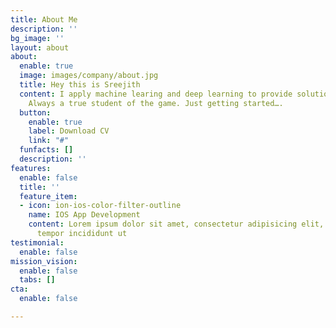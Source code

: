 ```yaml
---
title: About Me
description: ''
bg_image: ''
layout: about
about:
  enable: true
  image: images/company/about.jpg
  title: Hey this is Sreejith
  content: I apply machine learing and deep learning to provide solutions for clients.
    Always a true student of the game. Just getting started….
  button:
    enable: true
    label: Download CV
    link: "#"
  funfacts: []
  description: ''
features:
  enable: false
  title: ''
  feature_item:
  - icon: ion-ios-color-filter-outline
    name: IOS App Development
    content: Lorem ipsum dolor sit amet, consectetur adipisicing elit, sed do eiusmod
      tempor incididunt ut
testimonial:
  enable: false
mission_vision:
  enable: false
  tabs: []
cta:
  enable: false

---
```

